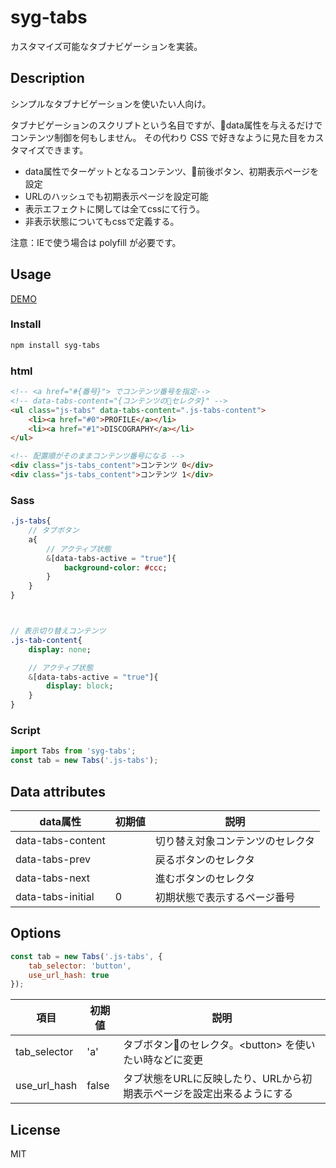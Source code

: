 # syg-tabs

カスタマイズ可能なタブナビゲーションを実装。

## Description
シンプルなタブナビゲーションを使いたい人向け。

タブナビゲーションのスクリプトという名目ですが、data属性を与えるだけでコンテンツ制御を何もしません。
その代わり CSS で好きなように見た目をカスタマイズできます。

- data属性でターゲットとなるコンテンツ、前後ボタン、初期表示ページを設定
- URLのハッシュでも初期表示ページを設定可能
- 表示エフェクトに関しては全てcssにて行う。
- 非表示状態についてもcssで定義する。

注意：IEで使う場合は polyfill が必要です。

## Usage

[DEMO](demo/)

### Install
```sh
npm install syg-tabs
```

### html
```html
<!-- <a href="#{番号}"> でコンテンツ番号を指定-->
<!-- data-tabs-content="{コンテンツのセレクタ}" -->
<ul class="js-tabs" data-tabs-content=".js-tabs-content">
    <li><a href="#0">PROFILE</a></li>
    <li><a href="#1">DISCOGRAPHY</a></li>
</ul>

<!-- 配置順がそのままコンテンツ番号になる -->
<div class="js-tabs_content">コンテンツ 0</div>
<div class="js-tabs_content">コンテンツ 1</div>
```

### Sass
```sass
.js-tabs{
    // タブボタン
    a{
        // アクティブ状態
        &[data-tabs-active = "true"]{
            background-color: #ccc;
        }
    }
}



// 表示切り替えコンテンツ
.js-tab-content{
    display: none;

    // アクティブ状態
    &[data-tabs-active = "true"]{
        display: block;
    }
}
```

### Script
```JavaScript
import Tabs from 'syg-tabs';
const tab = new Tabs('.js-tabs');
```

## Data attributes

| data属性 | 初期値 | 説明 |
| --- | --- | --- |
| data-tabs-content |  | 切り替え対象コンテンツのセレクタ |
| data-tabs-prev |  | 戻るボタンのセレクタ |
| data-tabs-next |  | 進むボタンのセレクタ |
| data-tabs-initial | 0 | 初期状態で表示するページ番号 |

## Options

```javascript
const tab = new Tabs('.js-tabs', {
    tab_selector: 'button',
    use_url_hash: true
});
```

| 項目 | 初期値 | 説明 |
| ---- | -- | ---- |
| tab_selector | 'a' | タブボタンのセレクタ。&lt;button&gt; を使いたい時などに変更 |
| use_url_hash | false | タブ状態をURLに反映したり、URLから初期表示ページを設定出来るようにする |


## License
MIT